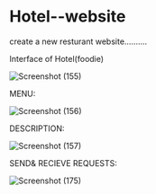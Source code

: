 # Hotel--website
create a new resturant website..........

Interface of Hotel(foodie)

![Screenshot (155)](https://github.com/DHRUV2005MAHESHWARI/Hotel--website/assets/143800109/34b07c42-b300-4ff0-b057-dcd5edf1da4a)

MENU:

![Screenshot (156)](https://github.com/DHRUV2005MAHESHWARI/Hotel--website/assets/143800109/d1c5f184-5db0-4aa5-8c09-40671a771437)


DESCRIPTION:


![Screenshot (157)](https://github.com/DHRUV2005MAHESHWARI/Hotel--website/assets/143800109/9b1ecb72-c309-433e-8706-09a2584ddb00)


SEND& RECIEVE REQUESTS:



![Screenshot (175)](https://github.com/DHRUV2005MAHESHWARI/Hotel--website/assets/143800109/6f2e0ee4-8d40-49b9-bf9a-c4977fd3faa9)
